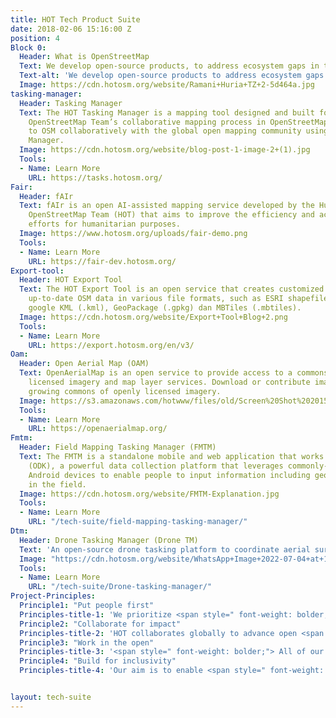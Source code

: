```yaml
---
title: HOT Tech Product Suite
date: 2018-02-06 15:16:00 Z
position: 4
Block 0:
  Header: What is OpenStreetMap
  Text: We develop open-source products, to address ecosystem gaps in the use of geospatial technology in development and humanitarian projects. 
  Text-alt: 'We develop open-source products to address ecosystem gaps in the use of geospatial technology in development and humanitarian projects, aiming for a world where everyone has access to the right technology to use open map data for social change. Our guiding principles, informed by HOT’s values and aligned with the <a href="https://digitalprinciples.org/">Principles for Digital Development</a>, act as a compass for HOT’s technology work.'
  Image: https://cdn.hotosm.org/website/Ramani+Huria+TZ+2-5d464a.jpg
tasking-manager:
  Header: Tasking Manager
  Text: The HOT Tasking Manager is a mapping tool designed and built for the Humanitarian
    OpenStreetMap Team’s collaborative mapping process in OpenStreetMap. Contribute
    to OSM collaboratively with the global open mapping community using the Tasking
    Manager.
  Image: https://cdn.hotosm.org/website/blog-post-1-image-2+(1).jpg
  Tools:
  - Name: Learn More
    URL: https://tasks.hotosm.org/
Fair:
  Header: fAIr
  Text: fAIr is an open AI-assisted mapping service developed by the Humanitarian
    OpenStreetMap Team (HOT) that aims to improve the efficiency and accuracy of mapping
    efforts for humanitarian purposes.
  Image: https://www.hotosm.org/uploads/fair-demo.png
  Tools:
  - Name: Learn More
    URL: https://fair-dev.hotosm.org/
Export-tool:
  Header: HOT Export Tool
  Text: The HOT Export Tool is an open service that creates customized extracts of
    up-to-date OSM data in various file formats, such as ESRI shapefiles (.shapefile),
    google KML (.kml), GeoPackage (.gpkg) dan MBTiles (.mbtiles).
  Image: https://cdn.hotosm.org/website/Export+Tool+Blog+2.png
  Tools:
  - Name: Learn More
    URL: https://export.hotosm.org/en/v3/
Oam:
  Header: Open Aerial Map (OAM)
  Text: OpenAerialMap is an open service to provide access to a commons of openly
    licensed imagery and map layer services. Download or contribute imagery to the
    growing commons of openly licensed imagery.
  Image: https://s3.amazonaws.com/hotwww/files/old/Screen%20Shot%202015-07-24%20at%2000.13.20.png
  Tools:
  - Name: Learn More
    URL: https://openaerialmap.org/
Fmtm:
  Header: Field Mapping Tasking Manager (FMTM)
  Text: The FMTM is a standalone mobile and web application that works using OpenDataKit
    (ODK), a powerful data collection platform that leverages commonly-available mobile
    Android devices to enable people to input information including geospatial data
    in the field.
  Image: https://cdn.hotosm.org/website/FMTM-Explanation.jpg
  Tools:
  - Name: Learn More
    URL: "/tech-suite/field-mapping-tasking-manager/"
Dtm:
  Header: Drone Tasking Manager (Drone TM)
  Text: 'An open-source drone tasking platform to coordinate aerial survey activities for target project areas among multiple pilots, incorporating tools and processes to ensure coordinated flight plans for imagery acquisition, and a seamless pipeline for processing and dissemination.'
  Image: "https://cdn.hotosm.org/website/WhatsApp+Image+2022-07-04+at+15.16.14+(2)+(1).jpeg"
  Tools:
  - Name: Learn More
    URL: "/tech-suite/Drone-tasking-manager/"
Project-Principles:
  Principle1: "Put people first"
  Principles-title-1: 'We prioritize <span style=" font-weight: bolder;">understanding human problems</span> deeply before devising solutions, working closely with local mapping communities to grasp their unique challenges and environmental factors, including technical, cultural, legal, and political aspects.'
  Principle2: "Collaborate for impact"
  Principles-title-2: 'HOT collaborates globally to advance open <span style=" font-weight: bolder;">geospatial tech for social good</span>, engaging contributors through open groups, mentorship, and documentation to improve existing technologies.'
  Principle3: "Work in the open"
  Principles-title-3: '<span style=" font-weight: bolder;"> All of our products are publicly accessible open source</span>. We share our work through open collaboration channels, webinars, conferences, and open training sessions. '
  Principle4: "Build for inclusivity"
  Principles-title-4: 'Our aim is to enable <span style=" font-weight: bolder;">EVERYONE</span> to interact with our technology. We aim to lower the technical barrier so that everyone can participate.'


layout: tech-suite
---
```


